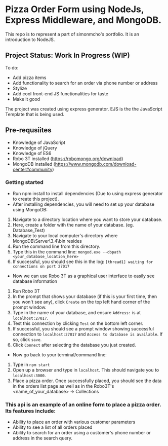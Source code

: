 # Pizza Order Form using NodeJs, Express Middleware, and MongoDB. 
  
This repo is to represent a part of simonmcho's portfolio. It is an introduction to NodeJS.  
  
## Project Status: Work In Progress (WIP)
To do:  
- Add pizza items
- Add functionality to search for an order via phone number or address
- Stylize
- Add cool front-end JS functionalities for taste
- Make it good  

The project was created using express generator. EJS is the the JavaScript Template that is being used.  
  
## Pre-requsiites  
- Knowledge of JavaScript
- Knowledge of jQuery
- Knowledge of ES6
- Robo 3T installed (https://robomongo.org/download)
- MongoDB installed (https://www.mongodb.com/download-center#community)
  
### Getting started  
- Run npm install to install dependencies (Due to using express generator to create this project).  
- After installing dependencies, you will need to set up your database using MongoDB:
  
1. Navigate to a directory location where you want to store your database.
2. Here, create a folder with the name of your database. (eg. Database_Test)
3. Navigate to your local computer's directory where MongoDB\Server\3.4\bin resides
4. Run the command line from this directory.
5. Type this in the command line: `mongod.exe --dbpath <your_database_location_here>`
6. If successful, you should see this in the log: `[thread1] waiting for connections on port 27017`
  
- Now we can use Robo 3T as a graphical user interface to easily see database information  
1. Run Robo 3T
2. In the prompt that shows your database (if this is your first time, then you won't see any), click `Create` on the top left hand corner of the prompt window.
3. Type in the name of your database, and ensure `Address:` is at `localhost:27017`.
4. Test this connection by clicking `Test` on the bottom left corner. 
5. If successful, you should see a prompt window showing successful connection to `localhost:27017` and `Access to database is available`. If so, click `save`.
6. Click `Connect` after selecting the database you just created.

- Now go back to your terminal/command line:
1. Type in `npm start`
2. Open up a browser and type in `localhost`. This should navigate you to `localhost:3000`.
3. Place a pizza order. Once successfully placed, you should see the data in the orders list page as well as in the Robo3T's <name_of_your_database> -> Collections
    
    
### This api is an example of an online form to place a pizza order. Its features include:  
- Ability to place an order with various customer parameters
- Ability to see a list of all orders placed
- Ability to search for an order using a customer's phone number or address in the search query.

